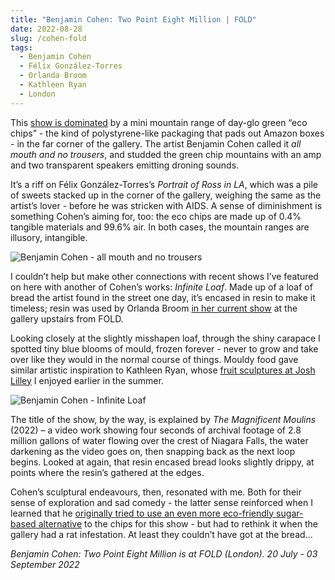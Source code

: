 ```yaml
---
title: "Benjamin Cohen: Two Point Eight Million | FOLD"
date: 2022-08-28
slug: /cohen-fold
tags:
  - Benjamin Cohen
  - Félix González-Torres
  - Orlanda Broom
  - Kathleen Ryan
  - London
---
```


This [show is dominated](https://www.foldgallery.com/exhibition/two-point-eight-million/) by a mini mountain range of day-glo green “eco chips” - the kind of polystyrene-like packaging that pads out Amazon boxes - in the far corner of the gallery. The artist Benjamin Cohen called it *all mouth and no trousers*, and studded the green chip mountains with an amp and two transparent speakers emitting droning sounds.

It’s a riff on Félix González-Torres’s *Portrait of Ross in LA*, which was a pile of sweets stacked up in the corner of the gallery, weighing the same as the artist’s lover - before he was stricken with AIDS. A sense of diminishment is something Cohen’s aiming for, too: the eco chips are made up of 0.4% tangible materials and 99.6% air. In both cases, the mountain ranges are illusory, intangible.

![Benjamin Cohen - all mouth and no trousers](/cohen-fold-1.jpeg)

I couldn’t help but make other connections with recent shows I’ve featured on here with another of Cohen’s works: *Infinite Loaf*. Made up of a loaf of bread the artist found in the street one day, it’s encased in resin to make it timeless; resin was used by Orlanda Broom [in her current show](/posts/broom-grove) at the gallery upstairs from FOLD.

Looking closely at the slightly misshapen loaf, through the shiny carapace I spotted tiny blue blooms of mould, frozen forever - never to grow and take over like they would in the normal course of things. Mouldy food gave similar artistic inspiration to Kathleen Ryan, whose [fruit sculptures at Josh Lilley](/posts/ryan-lilley) I enjoyed earlier in the summer.

![Benjamin Cohen - Infinite Loaf](/cohen-fold-2.jpeg)

The title of the show, by the way, is explained by *The Magnificent Moulins* (2022) – a video work showing four seconds of archival footage of 2.8 million gallons of water flowing over the crest of Niagara Falls, the water darkening as the video goes on, then snapping back as the next loop begins. Looked at again, that resin encased bread looks slightly drippy, at points where the resin’s gathered at the edges.

Cohen’s sculptural endeavours, then, resonated with me. Both for their sense of exploration and sad comedy - the latter sense reinforced when I learned that he [originally tried to use an even more eco-friendly sugar-based alternative](https://www.timeout.com/london/art/benjamin-cohen-two-point-eight-million) to the chips for this show - but had to rethink it when the gallery had a rat infestation. At least they couldn’t have got at the bread…

*Benjamin Cohen: Two Point Eight Million is at FOLD (London). 20 July - 03 September 2022*
